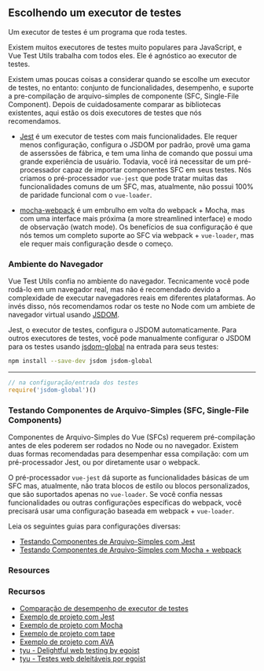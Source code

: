 ## Escolhendo um executor de testes

Um executor de testes é um programa que roda testes.

Existem muitos executores de testes muito populares para JavaScript, e Vue Test Utils trabalha com todos eles. Ele é agnóstico ao executor de testes.

Existem umas poucas coisas a considerar quando se escolhe um executor de testes, no entanto: conjunto de funcionalidades, desempenho, e suporte a pre-compilação de arquivo-simples de componente (SFC, Single-File Component). Depois de cuidadosamente comparar as bibliotecas existentes, aqui estão os dois executores de testes que nós recomendamos.

- [Jest](https://jestjs.io/docs/en/getting-started#content) é um executor de testes com mais funcionalidades. Ele requer menos configuração, configura o JSDOM por padrão, provê uma gama de asserssões de fábrica, e tem uma linha de comando que possui uma grande experiência de usuário. Todavia, você irá necessitar de um pré-processador capaz de importar componentes SFC em seus testes. Nós criamos o pré-processador `vue-jest` que pode tratar muitas das funcionalidades comuns de um SFC, mas, atualmente, não possui 100% de paridade funcional com o `vue-loader`.

- [mocha-webpack](https://github.com/zinserjan/mocha-webpack) é um embrulho em volta do webpack + Mocha, mas com uma interface mais próxima (a more streamlined interface) e modo de observação (watch mode). Os benefícios de sua configuração é que nós temos um completo suporte ao SFC via webpack + `vue-loader`, mas ele requer mais configuração desde o começo.

### Ambiente do Navegador

Vue Test Utils confia no ambiente do navegador. Tecnicamente você pode rodá-lo em um navegador real, mas não é recomendado devido a complexidade de executar navegadores reais em diferentes plataformas. Ao invés disso, nós recomendamos rodar os teste no Node com um ambiete de navegador virtual usando [JSDOM](https://github.com/tmpvar/jsdom).

Jest, o executor de testes, configura o JSDOM automaticamente. Para outros executores de testes, você pode manualmente configurar o JSDOM para os testes usando [jsdom-global](https://github.com/rstacruz/jsdom-global) na entrada para seus testes:

```bash
npm install --save-dev jsdom jsdom-global
```

---

```js
// na configuração/entrada dos testes
require('jsdom-global')()
```

### Testando Componentes de Arquivo-Simples (SFC, Single-File Components)

Componentes de Arquivo-Simples do Vue (SFCs) requerem pré-compilação antes de eles poderem ser rodados no Node ou no navegador. Existem duas formas recomendadas para desempenhar essa compilação: com um pré-processador Jest, ou por diretamente usar o webpack.

O pré-processador `vue-jest` dá suporte as funcionalidades básicas de um SFC mas, atualmente, não trata blocos de estilo ou blocos personalizados, que são suportados apenas no `vue-loader`. Se você confia nessas funcionalidades ou outras configurações específicas do webpack, você precisará usar uma configuração baseada em webpack + `vue-loader`.

Leia os seguintes guias para configurações diversas:

- [Testando Componentes de Arquivo-Simples com Jest](./testing-single-file-components-with-jest.md)
- [Testando Componentes de Arquivo-Simples com Mocha + webpack](./testing-single-file-components-with-mocha-webpack.md)

### Resources
### Recursos

- [Comparação de desempenho de executor de testes](https://github.com/eddyerburgh/vue-unit-test-perf-comparison)
- [Exemplo de projeto com Jest](https://github.com/vuejs/vue-test-utils-jest-example)
- [Exemplo de projeto com Mocha](https://github.com/vuejs/vue-test-utils-mocha-webpack-example)
- [Exemplo de projeto com tape](https://github.com/eddyerburgh/vue-test-utils-tape-example)
- [Exemplo de projeto com AVA](https://github.com/eddyerburgh/vue-test-utils-ava-example)
- [tyu - Delightful web testing by egoist](https://github.com/egoist/tyu)
- [tyu - Testes web deleitáveis por egoist](https://github.com/egoist/tyu)

